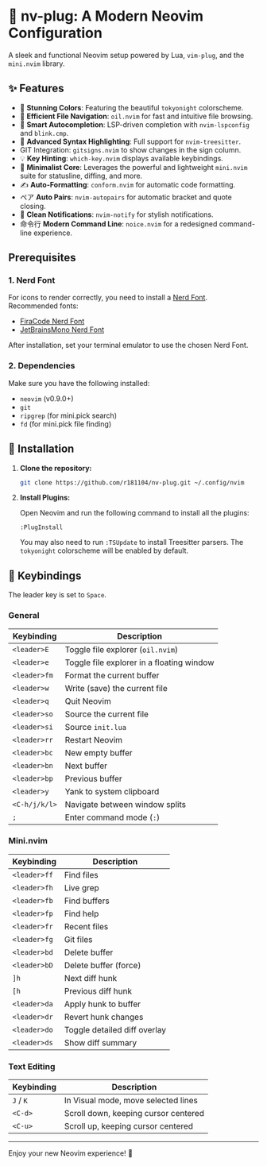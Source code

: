 # 🔌 nv-plug: A Modern Neovim Configuration

A sleek and functional Neovim setup powered by Lua, `vim-plug`, and the `mini.nvim` library.

## ✨ Features

-   🎨 **Stunning Colors**: Featuring the beautiful `tokyonight` colorscheme.
-   📂 **Efficient File Navigation**: `oil.nvim` for fast and intuitive file browsing.
-   🤖 **Smart Autocompletion**: LSP-driven completion with `nvim-lspconfig` and `blink.cmp`.
-   🌳 **Advanced Syntax Highlighting**: Full support for `nvim-treesitter`.
-    GIT Integration: `gitsigns.nvim` to show changes in the sign column.
-   💡 **Key Hinting**: `which-key.nvim` displays available keybindings.
-   🤏 **Minimalist Core**: Leverages the powerful and lightweight `mini.nvim` suite for statusline, diffing, and more.
-   ✍️ **Auto-Formatting**: `conform.nvim` for automatic code formatting.
-   ペア **Auto Pairs**: `nvim-autopairs` for automatic bracket and quote closing.
-   🔔 **Clean Notifications**: `nvim-notify` for stylish notifications.
-   命令行 **Modern Command Line**: `noice.nvim` for a redesigned command-line experience.

##  Prerequisites

### 1.  Nerd Font

For icons to render correctly, you need to install a [Nerd Font](https://www.nerdfonts.com/). Recommended fonts:

-   [FiraCode Nerd Font](https://www.nerdfonts.com/font-downloads)
-   [JetBrainsMono Nerd Font](https://www.nerdfonts.com/font-downloads)

After installation, set your terminal emulator to use the chosen Nerd Font.

### 2. Dependencies

Make sure you have the following installed:

-   `neovim` (v0.9.0+)
-   `git`
-   `ripgrep` (for mini.pick search)
-   `fd` (for mini.pick file finding)

## 🚀 Installation

1.  **Clone the repository:**

    ```bash
    git clone https://github.com/r181104/nv-plug.git ~/.config/nvim
    ```

2.  **Install Plugins:**

    Open Neovim and run the following command to install all the plugins:

    ```
    :PlugInstall
    ```

    You may also need to run `:TSUpdate` to install Treesitter parsers. The `tokyonight` colorscheme will be enabled by default.

## 🔑 Keybindings

The leader key is set to `Space`.

### General

| Keybinding      | Description                               |
| --------------- | ----------------------------------------- |
| `<leader>E`     | Toggle file explorer (`oil.nvim`)         |
| `<leader>e`     | Toggle file explorer in a floating window |
| `<leader>fm`    | Format the current buffer                 |
| `<leader>w`     | Write (save) the current file             |
| `<leader>q`     | Quit Neovim                               |
| `<leader>so`    | Source the current file                   |
| `<leader>si`    | Source `init.lua`                         |
| `<leader>rr`    | Restart Neovim                            |
| `<leader>bc`    | New empty buffer                          |
| `<leader>bn`    | Next buffer                               |
| `<leader>bp`    | Previous buffer                           |
| `<leader>y`     | Yank to system clipboard                  |
| `<C-h/j/k/l>`   | Navigate between window splits            |
| `;`             | Enter command mode (`:`)                  |

### Mini.nvim

| Keybinding      | Description                               |
| --------------- | ----------------------------------------- |
| `<leader>ff`    | Find files                                |
| `<leader>fh`    | Live grep                                 |
| `<leader>fb`    | Find buffers                              |
| `<leader>fp`    | Find help                                 |
| `<leader>fr`    | Recent files                              |
| `<leader>fg`    | Git files                                 |
| `<leader>bd`    | Delete buffer                             |
| `<leader>bD`    | Delete buffer (force)                     |
| `]h`            | Next diff hunk                            |
| `[h`            | Previous diff hunk                        |
| `<leader>da`    | Apply hunk to buffer                      |
| `<leader>dr`    | Revert hunk changes                       |
| `<leader>do`    | Toggle detailed diff overlay              |
| `<leader>ds`    | Show diff summary                         |

### Text Editing

| Keybinding | Description                          |
| ---------- | ------------------------------------ |
| `J` / `K`  | In Visual mode, move selected lines  |
| `<C-d>`    | Scroll down, keeping cursor centered |
| `<C-u>`    | Scroll up, keeping cursor centered   |

---

Enjoy your new Neovim experience! 🌟

